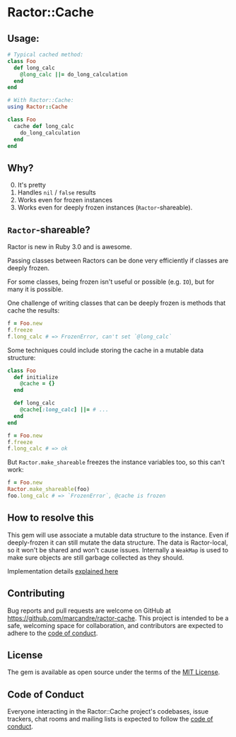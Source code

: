 # Ractor::Cache

## Usage:

```ruby
# Typical cached method:
class Foo
  def long_calc
    @long_calc ||= do_long_calculation
  end
end

# With Ractor::Cache:
using Ractor::Cache

class Foo
  cache def long_calc
    do_long_calculation
  end
end
```

## Why?

0) It's pretty
1) Handles `nil` / `false` results
2) Works even for frozen instances
3) Works even for deeply frozen instances (`Ractor`-shareable).

## `Ractor`-shareable?

Ractor is new in Ruby 3.0 and is awesome.

Passing classes between Ractors can be done very efficiently if classes are deeply frozen.

For some classes, being frozen isn't useful or possible (e.g. `IO`), but for many it is possible.

One challenge of writing classes that can be deeply frozen is methods that cache the results:

```ruby
f = Foo.new
f.freeze
f.long_calc # => FrozenError, can't set `@long_calc`
```

Some techniques could include storing the cache in a mutable data structure:

```ruby
class Foo
  def initialize
    @cache = {}
  end

  def long_calc
    @cache[:long_calc] ||= # ...
  end
end

f = Foo.new
f.freeze
f.long_calc # => ok
```

But `Ractor.make_shareable` freezes the instance variables too, so this can't work:

```ruby
f = Foo.new
Ractor.make_shareable(foo)
foo.long_calc # => `FrozenError`, @cache is frozen
```

## How to resolve this

This gem will use associate a mutable data structure to the instance. Even if deeply-frozen it can still mutate the data structure. The data is Ractor-local, so it won't be shared and won't cause issues. Internally a `WeakMap` is used to make sure objects are still garbage collected as they should.

Implementation details [explained here](hacker_guide.md)

## Contributing

Bug reports and pull requests are welcome on GitHub at https://github.com/marcandre/ractor-cache. This project is intended to be a safe, welcoming space for collaboration, and contributors are expected to adhere to the [code of conduct](https://github.com/marcandre/ractor-cache/blob/master/CODE_OF_CONDUCT.md).

## License

The gem is available as open source under the terms of the [MIT License](https://opensource.org/licenses/MIT).

## Code of Conduct

Everyone interacting in the Ractor::Cache project's codebases, issue trackers, chat rooms and mailing lists is expected to follow the [code of conduct](https://github.com/marcandre/ractor-cache/blob/master/CODE_OF_CONDUCT.md).
